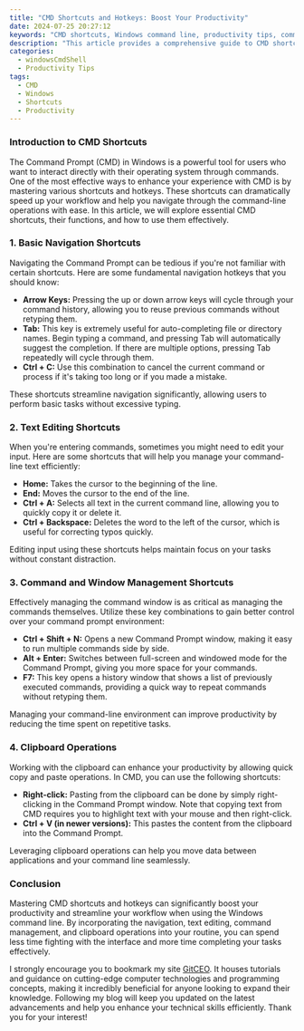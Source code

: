 ```yaml
---
title: "CMD Shortcuts and Hotkeys: Boost Your Productivity"
date: 2024-07-25 20:27:12
keywords: "CMD shortcuts, Windows command line, productivity tips, command prompt hotkeys"
description: "This article provides a comprehensive guide to CMD shortcuts and hotkeys that can significantly boost your productivity while using the Windows command line interface. We cover various essential shortcuts, key combinations, and techniques that assist both novice and expert users in navigating the command prompt more efficiently. Understanding and utilizing these shortcuts can streamline workflow, speed up processes, and enhance overall efficiency when working on tasks that involve command line operations. Follow this detailed tutorial to master the essential CMD shortcuts to elevate your productivity in Windows."
categories:
  - windowsCmdShell
  - Productivity Tips
tags:
  - CMD
  - Windows
  - Shortcuts
  - Productivity
---
```


### Introduction to CMD Shortcuts

The Command Prompt (CMD) in Windows is a powerful tool for users who want to interact directly with their operating system through commands. One of the most effective ways to enhance your experience with CMD is by mastering various shortcuts and hotkeys. These shortcuts can dramatically speed up your workflow and help you navigate through the command-line operations with ease. In this article, we will explore essential CMD shortcuts, their functions, and how to use them effectively. 

<!-- more -->

### 1. Basic Navigation Shortcuts

Navigating the Command Prompt can be tedious if you're not familiar with certain shortcuts. Here are some fundamental navigation hotkeys that you should know:

- **Arrow Keys:** Pressing the up or down arrow keys will cycle through your command history, allowing you to reuse previous commands without retyping them.
- **Tab:** This key is extremely useful for auto-completing file or directory names. Begin typing a command, and pressing Tab will automatically suggest the completion. If there are multiple options, pressing Tab repeatedly will cycle through them.
- **Ctrl + C:** Use this combination to cancel the current command or process if it's taking too long or if you made a mistake.

These shortcuts streamline navigation significantly, allowing users to perform basic tasks without excessive typing.

### 2. Text Editing Shortcuts

When you're entering commands, sometimes you might need to edit your input. Here are some shortcuts that will help you manage your command-line text efficiently:

- **Home:** Takes the cursor to the beginning of the line.
- **End:** Moves the cursor to the end of the line.
- **Ctrl + A:** Selects all text in the current command line, allowing you to quickly copy it or delete it.
- **Ctrl + Backspace:** Deletes the word to the left of the cursor, which is useful for correcting typos quickly.

Editing input using these shortcuts helps maintain focus on your tasks without constant distraction.

### 3. Command and Window Management Shortcuts

Effectively managing the command window is as critical as managing the commands themselves. Utilize these key combinations to gain better control over your command prompt environment:

- **Ctrl + Shift + N:** Opens a new Command Prompt window, making it easy to run multiple commands side by side.
- **Alt + Enter:** Switches between full-screen and windowed mode for the Command Prompt, giving you more space for your commands.
- **F7:** This key opens a history window that shows a list of previously executed commands, providing a quick way to repeat commands without retyping them.

Managing your command-line environment can improve productivity by reducing the time spent on repetitive tasks.

### 4. Clipboard Operations

Working with the clipboard can enhance your productivity by allowing quick copy and paste operations. In CMD, you can use the following shortcuts:

- **Right-click:** Pasting from the clipboard can be done by simply right-clicking in the Command Prompt window. Note that copying text from CMD requires you to highlight text with your mouse and then right-click.
- **Ctrl + V (in newer versions):** This pastes the content from the clipboard into the Command Prompt.

Leveraging clipboard operations can help you move data between applications and your command line seamlessly.

### Conclusion

Mastering CMD shortcuts and hotkeys can significantly boost your productivity and streamline your workflow when using the Windows command line. By incorporating the navigation, text editing, command management, and clipboard operations into your routine, you can spend less time fighting with the interface and more time completing your tasks effectively. 

I strongly encourage you to bookmark my site [GitCEO](https://gitceo.com). It houses tutorials and guidance on cutting-edge computer technologies and programming concepts, making it incredibly beneficial for anyone looking to expand their knowledge. Following my blog will keep you updated on the latest advancements and help you enhance your technical skills efficiently. Thank you for your interest!
